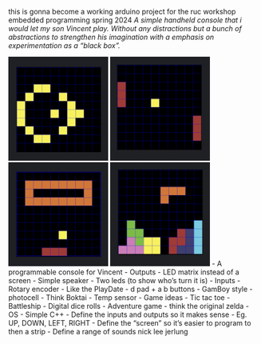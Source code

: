 this is gonna become a working arduino project for the ruc workshop embedded programming spring 2024
*A simple handheld console that i would let my son Vincent play. Without any distractions but a bunch of abstractions to strengthen his imagination with a emphasis on experimentation as a “black box”.*

<img src="pictures/gameOfLife.png" width="200">
<img src="pictures/pong.png" width="200">
<img src="pictures/brickBreak.png" width="200">
<img src="pictures/tetris.png" width="200">
- A programmable console for Vincent
    - Outputs
        - LED matrix instead of a screen
        - Simple speaker
        - Two leds (to show who’s turn it is)
    - Inputs
        - Rotary encoder
            - Like the PlayDate
        - d pad + a b buttons
            - GamBoy style
        - photocell
            - Think Boktai
        - Temp sensor
    - Game ideas
        - Tic tac toe
        - Battleship
        - Digital dice rolls
        - Adventure game
            - think the original zelda
    - OS
        - Simple C++
            - Define the inputs and outputs so it makes sense
                - Eg. UP, DOWN, LEFT, RIGHT
            - Define the “screen” so it’s easier to program to then a strip
            - Define a range of sounds
nick lee jerlung